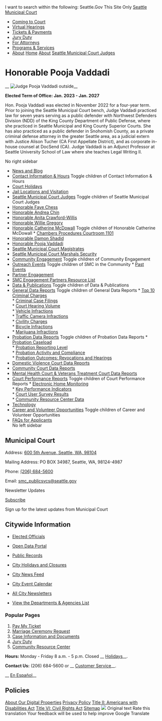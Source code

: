  

 I want to search within the following: Seattle.Gov This Site Only  [Seattle Municipal Court](https://www.seattle.gov/courts/about/seattle-municipal-court-judges/courts)  

 *  [Coming to Court](https://www.seattle.gov/courts/about/seattle-municipal-court-judges/courts/coming-to-court) 
 *  [Virtual Hearings](https://www.seattle.gov/courts/about/seattle-municipal-court-judges/courts/virtual-hearings) 
 *  [Tickets & Payments](https://www.seattle.gov/courts/about/seattle-municipal-court-judges/courts/tickets-and-payments) 
 *  [Jury Duty](https://www.seattle.gov/courts/about/seattle-municipal-court-judges/courts/jury) 
 *  [For Attorneys](https://www.seattle.gov/courts/about/seattle-municipal-court-judges/courts/for-attorneys) 
 *  [Programs & Services](https://www.seattle.gov/courts/about/seattle-municipal-court-judges/courts/programs-and-services) 
 *  [About](https://www.seattle.gov/courts/about/seattle-municipal-court-judges/courts/about) 
  [](https://www.seattle.gov/courts/about/seattle-municipal-court-judges/honorable-pooja-vaddadi)  [Home](https://www.seattle.gov/courts/about/seattle-municipal-court-judges/courts)  [About](https://www.seattle.gov/courts/about/seattle-municipal-court-judges/courts/about)  [Seattle Municipal Court Judges](https://www.seattle.gov/courts/about/seattle-municipal-court-judges/courts/about/seattle-municipal-court-judges)  

# Honorable Pooja Vaddadi

 __ ![Judge Pooja Vaddadi outside](images/Departments/Court/Individual%20Judges/Vaddadi.jpg)__ 

 __Elected Term of Office: Jan. 2023 - Jan. 2027__ 

Hon. Pooja Vaddadi was elected in November 2022 for a four-year term. Prior to joining the Seattle Municipal Court bench, Judge Vaddadi practiced law for seven years serving as a public defender with Northwest Defenders Division (NDD) of the King County Department of Public Defense, where she practiced in Seattle Municipal and King County Superior Courts. She has also practiced as a public defender in Snohomish County, as a private criminal defense attorney in the greater Seattle area, as a judicial extern with Justice Alison Tucher (CA First Appellate District), and as corporate in-house counsel at DocSend (CA). Judge Vaddadi is an Adjunct Professor at Seattle University School of Law where she teaches Legal Writing II.

 

 No right sidebar 

 *   [News and Blog](https://www.seattle.gov/courts/about/news-and-blog)  
 *   [Contact Information & Hours](https://www.seattle.gov/courts/about/contact-information-and-hours)  Toggle children of Contact Information & Hours 
   *   [Court Holidays](https://www.seattle.gov/courts/about/contact-information-and-hours/court-holidays)  
 *   [Jail Locations and Visitation](https://www.seattle.gov/courts/about/jail-locations-and-visitation)  
 *   [Seattle Municipal Court Judges](https://www.seattle.gov/courts/about/seattle-municipal-court-judges)  Toggle children of Seattle Municipal Court Judges 
   *   [Honorable Faye Chess](https://www.seattle.gov/courts/about/seattle-municipal-court-judges/honorable-faye-chess)  
   *   [Honorable Andrea Chin](https://www.seattle.gov/courts/about/seattle-municipal-court-judges/honorable-andrea-chin)  
   *   [Honorable Anita Crawford-Willis](https://www.seattle.gov/courts/about/seattle-municipal-court-judges/honorable-anita-crawford-willis)  
   *   [Honorable Willie Gregory](https://www.seattle.gov/courts/about/seattle-municipal-court-judges/honorable-willie-gregory)  
   *   [Honorable Catherine McDowall](https://www.seattle.gov/courts/about/seattle-municipal-court-judges/honorable-catherine-mcdowall)  Toggle children of Honorable Catherine McDowall 
     *   [Chambers Procedures Courtroom 1101](https://www.seattle.gov/courts/about/seattle-municipal-court-judges/honorable-catherine-mcdowall/chambers-procedures-courtroom-1101)  
   *   [Honorable Damon Shadid](https://www.seattle.gov/courts/about/seattle-municipal-court-judges/honorable-damon-shadid)  
   *   [Honorable Pooja Vaddadi](https://www.seattle.gov/courts/about/seattle-municipal-court-judges/honorable-pooja-vaddadi)  
 *   [Seattle Municipal Court Magistrates](https://www.seattle.gov/courts/about/seattle-municipal-court-magistrates)  
 *   [Seattle Municipal Court Marshals Security](https://www.seattle.gov/courts/about/seattle-municipal-court-marshals--security)  
 *   [Community Engagement](https://www.seattle.gov/courts/about/community-engagement)  Toggle children of Community Engagement 
   *   [Outreach Events](https://www.seattle.gov/courts/about/community-engagement/outreach-events)  Toggle children of SMC in the Community 
     *   [Past Events](https://www.seattle.gov/courts/about/community-engagement/outreach-events/past-events)  
   *   [Partner Engagement](https://www.seattle.gov/courts/about/community-engagement/partner-engagement)  
   *   [SMC Engagement Partners Resource List](https://www.seattle.gov/courts/about/community-engagement/smc-engagement-partners-resource-list)  
 *   [Data & Publications](https://www.seattle.gov/courts/about/data-and-publications)  Toggle children of Data & Publications 
   *   [General Data Reports](https://www.seattle.gov/courts/about/data-and-publications/general-data-reports)  Toggle children of General Data Reports 
     *   [Top 10 Criminal Charges](https://www.seattle.gov/courts/about/data-and-publications/general-data-reports/top-10-criminal-charges)  
     *   [Criminal Case Filings](https://www.seattle.gov/courts/about/data-and-publications/general-data-reports/criminal-case-filings)  
     *   [Court Hearing Volume](https://www.seattle.gov/courts/about/data-and-publications/general-data-reports/court-hearing-volume)  
     *   [Vehicle Infractions](https://www.seattle.gov/courts/about/data-and-publications/general-data-reports/vehicle-infractions)  
     *   [Traffic Camera Infractions](https://www.seattle.gov/courts/about/data-and-publications/general-data-reports/traffic-camera-infractions)  
     *   [Civility Charges](https://www.seattle.gov/courts/about/data-and-publications/general-data-reports/civility-charges)  
     *   [Bicycle Infractions](https://www.seattle.gov/courts/about/data-and-publications/general-data-reports/bicycle-infractions)  
     *   [Marijuana Infractions](https://www.seattle.gov/courts/about/data-and-publications/general-data-reports/marijuana-infractions)  
   *   [Probation Data Reports](https://www.seattle.gov/courts/about/data-and-publications/probation-data-reports)  Toggle children of Probation Data Reports 
     *   [Probation Caseload](https://www.seattle.gov/courts/about/data-and-publications/probation-data-reports/probation-caseload)  
     *   [Probation Reporting Level](https://www.seattle.gov/courts/about/data-and-publications/probation-data-reports/probation-reporting-level)  
     *   [Probation Activity and Compliance](https://www.seattle.gov/courts/about/data-and-publications/probation-data-reports/probation-activity-and-compliance)  
     *   [Probation Outcomes: Revocations and Hearings](https://www.seattle.gov/courts/about/data-and-publications/probation-data-reports/probation-outcomes-revocations-and-hearings)  
   *   [Domestic Violence Court Data Reports](https://www.seattle.gov/courts/about/data-and-publications/domestic-violence-court-data-reports)  
   *   [Community Court Data Reports](https://www.seattle.gov/courts/about/data-and-publications/community-court-data-reports)  
   *   [Mental Health Court & Veterans Treatment Court Data Reports](https://www.seattle.gov/courts/about/data-and-publications/mental-health-court-and-veterans-treatment-court-data-reports)  
   *   [Court Performance Reports](https://www.seattle.gov/courts/about/data-and-publications/court-performance-reports)  Toggle children of Court Performance Reports 
     *   [Electronic Home Monitoring](https://www.seattle.gov/courts/about/data-and-publications/court-performance-reports/electronic-home-monitoring)  
     *   [Key Performance Indicators](https://www.seattle.gov/courts/about/data-and-publications/court-performance-reports/key-performance-indicators)  
     *   [Court User Survey Results](https://www.seattle.gov/courts/about/data-and-publications/court-performance-reports/court-user-survey-results)  
     *   [Community Resource Center Data](https://www.seattle.gov/courts/about/data-and-publications/court-performance-reports/community-resource-center-data)  
 *   [Technology](https://www.seattle.gov/courts/about/technology)  
 *   [Career and Volunteer Opportunities](https://www.seattle.gov/courts/about/career-and-volunteer-opportunities)  Toggle children of Career and Volunteer Opportunities 
   *   [FAQs for Applicants](https://www.seattle.gov/courts/about/career-and-volunteer-opportunities/faqs-for-applicants)  
 No left sidebar 

## Municipal Court

 Address:  [600 5th Avenue, Seattle, WA, 98104](https://www.google.com/maps/place/600%25205th%2520Avenue,%2520Seattle,%2520WA,%252098104) 

 Mailing Address: PO BOX 34987, Seattle, WA, 98124-4987

 Phone:  [(206) 684-5600]() 

 Email:  [smc_publicsvcs@seattle.gov](mailto:smc_publicsvcs@seattle.gov) 

  [](https://www.facebook.com/seamunicourt)  [](https://twitter.com/seamunicourt?lang=en)  [](https://www.instagram.com/seamunicourt)  [](https://www.linkedin.com/company/seattle-municipal-court)  

Newsletter Updates

 [Subscribe](https://public.govdelivery.com/accounts/WASEATTLE/subscriber/topics?qsp=WASEATTLE_21) 

Sign up for the latest updates from Municipal Court

## Citywide Information

 *  [Elected Officials](https://www.seattle.gov/courts/about/seattle-municipal-court-judges/elected-officials) 
 *  [Open Data Portal](https://data.seattle.gov) 
 *  [Public Records](https://www.seattle.gov/courts/about/seattle-municipal-court-judges/public-records) 
 *  [City Holidays and Closures](https://www.seattle.gov/courts/about/seattle-municipal-court-judges/holidays-and-closures) 

 *  [City News Feed](https://news.seattle.gov) 
 *  [City Event Calendar](https://www.seattle.gov/courts/about/seattle-municipal-court-judges/event-calendar) 
 *  [All City Newsletters](https://public.govdelivery.com/accounts/WASEATTLE/subscriber/topics?qsp=CODE_RED) 
 *  [View the Departments & Agencies List](https://www.seattle.gov/courts/about/seattle-municipal-court-judges/departments) 

### Popular Pages

 1.  [Pay My Ticket](https://www.seattle.gov/courts/about/seattle-municipal-court-judges/courts/tickets-and-payments/pay-my-ticket) 
 1.  [Marriage Ceremony Request](https://www.seattle.gov/courts/about/seattle-municipal-court-judges/courts/programs-and-services/marriage-ceremonies/marriage-ceremony-request) 
 1.  [Case Information and Documents](https://www.seattle.gov/courts/about/seattle-municipal-court-judges/courts/for-attorneys/case-information-and-records) 
 1.  [Jury Duty](https://www.seattle.gov/courts/about/seattle-municipal-court-judges/courts/jury) 
 1.  [Community Resource Center](https://www.seattle.gov/courts/about/seattle-municipal-court-judges/courts/programs-and-services/community-resource-center) 

 __Hours:__ Monday - Friday 8 a.m. - 5 p.m. Closed __ [Holidays](https://www.seattle.gov/courts/about/contact-information-and-hours/court-holidays)__.

 __Contact Us:__ (206) 684-5600 or __ [Customer Service](https://www.seattle.gov/courts/programs-and-services/customer-service)__.

 __ [En Español](https://www.seattle.gov/courts/en-espaol)__ 

## Policies

  [About Our Digital Properties](https://www.seattle.gov/courts/about/seattle-municipal-court-judges/about-our-digital-properties)   [Privacy Policy](https://www.seattle.gov/courts/about/seattle-municipal-court-judges/tech/data-privacy/privacy-statement)   [Title II: Americans with Disabilities Act](https://www.seattle.gov/courts/about/seattle-municipal-court-judges/americans-with-disabilities-act)   [Title VI: Civil Rights Act](https://www.seattle.gov/courts/about/seattle-municipal-court-judges/civilrights/laws-we-enforce/title-vi-civil-rights-act)   [Sitemap](https://www.seattle.gov/sitemap)   ![](https://fonts.gstatic.com/s/i/productlogos/translate/v14/24px.svg)  Original text Rate this translation Your feedback will be used to help improve Google Translate 
